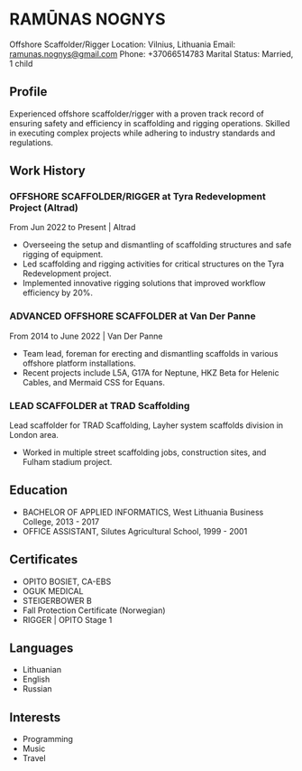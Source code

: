 # RAMŪNAS NOGNYS
Offshore Scaffolder/Rigger
Location: Vilnius, Lithuania
Email: ramunas.nognys@gmail.com
Phone: +37066514783
Marital Status: Married, 1 child

## Profile
Experienced offshore scaffolder/rigger with a proven track record of ensuring safety and efficiency in scaffolding and rigging operations. Skilled in executing complex projects while adhering to industry standards and regulations.

## Work History

### OFFSHORE SCAFFOLDER/RIGGER at Tyra Redevelopment Project (Altrad)
From Jun 2022 to Present | Altrad
- Overseeing the setup and dismantling of scaffolding structures and safe rigging of equipment.
- Led scaffolding and rigging activities for critical structures on the Tyra Redevelopment project.
- Implemented innovative rigging solutions that improved workflow efficiency by 20%.

### ADVANCED OFFSHORE SCAFFOLDER at Van Der Panne
From 2014 to June 2022 | Van Der Panne
- Team lead, foreman for erecting and dismantling scaffolds in various offshore platform installations.
- Recent projects include L5A, G17A for Neptune, HKZ Beta for Helenic Cables, and Mermaid CSS for Equans.

### LEAD SCAFFOLDER at TRAD Scaffolding
Lead scaffolder for TRAD Scaffolding, Layher system scaffolds division in London area.
- Worked in multiple street scaffolding jobs, construction sites, and Fulham stadium project.

## Education
- BACHELOR OF APPLIED INFORMATICS, West Lithuania Business College, 2013 - 2017
- OFFICE ASSISTANT, Silutes Agricultural School, 1999 - 2001

## Certificates
- OPITO BOSIET, CA-EBS
- OGUK MEDICAL
- STEIGERBOWER B
- Fall Protection Certificate (Norwegian)
- RIGGER | OPITO Stage 1

## Languages
- Lithuanian
- English
- Russian

## Interests
- Programming
- Music
- Travel